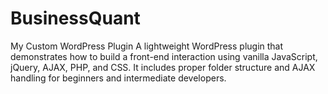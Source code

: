 # BusinessQuant
 My Custom WordPress Plugin A lightweight WordPress plugin that demonstrates how to build a front-end interaction using vanilla JavaScript, jQuery, AJAX, PHP, and CSS. It includes proper folder structure and AJAX handling for beginners and intermediate developers.
